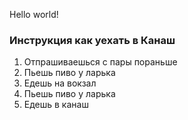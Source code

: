 Hello world!

### Инструкция как уехать в Канаш
1. Отпрашиваешься с пары пораньше
2. Пьешь пиво у ларька
3. Едешь на вокзал
4. Пьешь пиво у ларька
5. Едешь в канаш

